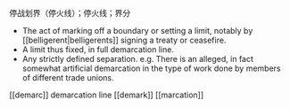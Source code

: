 停战划界（停火线）；停火线；界分
- The act of marking off a boundary or setting a limit, notably by [[belligerent|belligerents]] signing a treaty or ceasefire.
- A limit thus fixed, in full demarcation line. 
- Any strictly defined separation.
	e.g. There is an alleged, in fact somewhat artificial demarcation in the type of work done by members of different trade unions.

[[demarc]]
demarcation line
[[demark]]
[[marcation]]